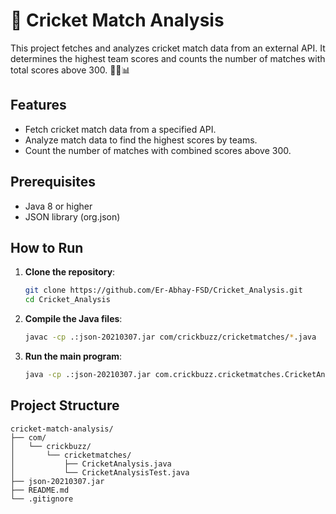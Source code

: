 # 🏏 Cricket Match Analysis

This project fetches and analyzes cricket match data from an external API. It determines the highest team scores and counts the number of matches with total scores above 300. 🚀🌐📊

## Features

- Fetch cricket match data from a specified API.
- Analyze match data to find the highest scores by teams.
- Count the number of matches with combined scores above 300.

## Prerequisites

- Java 8 or higher
- JSON library (org.json)

## How to Run

1. **Clone the repository**:

    ```bash
    git clone https://github.com/Er-Abhay-FSD/Cricket_Analysis.git
    cd Cricket_Analysis
    ```

2. **Compile the Java files**:

    ```bash
    javac -cp .:json-20210307.jar com/crickbuzz/cricketmatches/*.java
    ```

3. **Run the main program**:

    ```bash
    java -cp .:json-20210307.jar com.crickbuzz.cricketmatches.CricketAnalysis
    ```

## Project Structure

```plaintext
cricket-match-analysis/
├── com/
│   └── crickbuzz/
│       └── cricketmatches/
│           ├── CricketAnalysis.java
│           └── CricketAnalysisTest.java
├── json-20210307.jar
├── README.md
└── .gitignore

